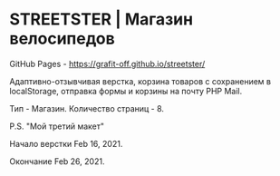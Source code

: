 # STREETSTER | Магазин велосипедов

GitHub Pages - https://grafit-off.github.io/streetster/

Адаптивно-отзывчивая верстка, корзина товаров с сохранением в localStorage, отправка формы и корзины на почту PHP Mail.

Тип - Магазин. Количество страниц - 8. 

P.S. "Мой третий макет"

Начало верстки Feb 16, 2021.

Окончание Feb 26, 2021.
